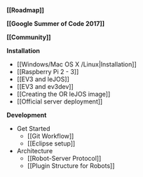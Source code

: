 **[[Roadmap]]**

**[[Google Summer of Code 2017]]**

**[[Community]]**

**Installation**
* [[Windows/Mac OS X /Linux|Installation]]
* [[Raspberry Pi 2 - 3]]
* [[EV3 and leJOS]]
* [[EV3 and ev3dev]]
* [[Creating the OR leJOS image]]
* [[Official server deployment]]

**Development**
* Get Started
  * [[Git Workflow]]
  * [[Eclipse setup]]
* Architecture
  * [[Robot-Server Protocol]]
  * [[Plugin Structure for Robots]]